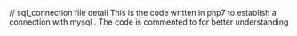 // sql_connection file detail
This is the code written in php7 to establish a connection with mysql . The code is commented to for better understanding

